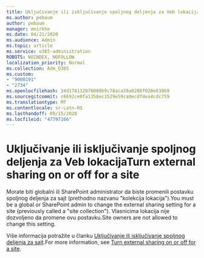 ```yaml
---
title: Uključivanje ili isključivanje spoljnog deljenja za Veb lokacija
ms.author: pebaum
author: pebaum
manager: mnirkhe
ms.date: 04/21/2020
ms.audience: Admin
ms.topic: article
ms.service: o365-administration
ROBOTS: NOINDEX, NOFOLLOW
localization_priority: Normal
ms.collection: Adm_O365
ms.custom:
- "9000191"
- "2734"
ms.openlocfilehash: 24d170132070008b9c78aca39a0208f028e639b9
ms.sourcegitcommit: c6692ce0fa1358ec3529e59ca0ecdfdea4cdc759
ms.translationtype: MT
ms.contentlocale: sr-Latn-RS
ms.lasthandoff: 09/15/2020
ms.locfileid: "47797166"
---
```

# <a name="turn-external-sharing-on-or-off-for-a-site"></a><span data-ttu-id="216cc-102">Uključivanje ili isključivanje spoljnog deljenja za Veb lokacija</span><span class="sxs-lookup"><span data-stu-id="216cc-102">Turn external sharing on or off for a site</span></span>

<span data-ttu-id="216cc-103">Morate biti globalni ili SharePoint administrator da biste promenili postavku spoljnog deljenja za sajt (prethodno nazvanu "kolekcija lokacija").</span><span class="sxs-lookup"><span data-stu-id="216cc-103">You must be a global or SharePoint admin to change the external sharing setting for a site (previously called a "site collection").</span></span> <span data-ttu-id="216cc-104">Vlasnicima lokacija nije dozvoljeno da promene ovu postavku.</span><span class="sxs-lookup"><span data-stu-id="216cc-104">Site owners are not allowed to change this setting.</span></span> 

<span data-ttu-id="216cc-105">Više informacija potražite u članku [Uključivanje ili isključivanje spoljnog deljenja za sajt](https://docs.microsoft.com/sharepoint/change-external-sharing-site).</span><span class="sxs-lookup"><span data-stu-id="216cc-105">For more information, see [Turn external sharing on or off for a site](https://docs.microsoft.com/sharepoint/change-external-sharing-site).</span></span>
